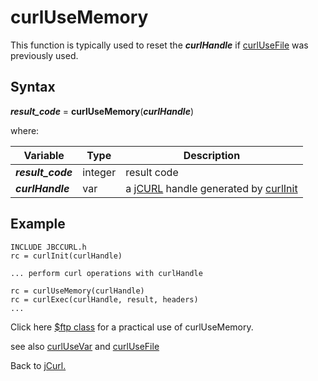 # curlUseMemory

<PageHeader />

This function is typically used to reset the ***curlHandle*** if [curlUseFile](./../curlUseFile#heading) was previously used.

## Syntax

***result_code*** = **curlUseMemory**(***curlHandle***)

where:

| Variable | Type | Description |
|--|--|--|
***result_code*** | integer | result code
***curlHandle*** | var | a [jCURL](./../README.md) handle generated by [curlInit](./../curlinit/README.md)

## Example

```
INCLUDE JBCCURL.h
rc = curlInit(curlHandle)

... perform curl operations with curlHandle

rc = curlUseMemory(curlHandle)
rc = curlExec(curlHandle, result, headers)
...
```

Click here [$ftp class](../jftp/ftpclass-jabba/README.md) for a practical use of curlUseMemory.

see also [curlUseVar](./../curlUseVar/README.md) and [curlUseFile](./../curlUseFile/README.md)

Back to [jCurl.](./../README.md)

<PageFooter />
